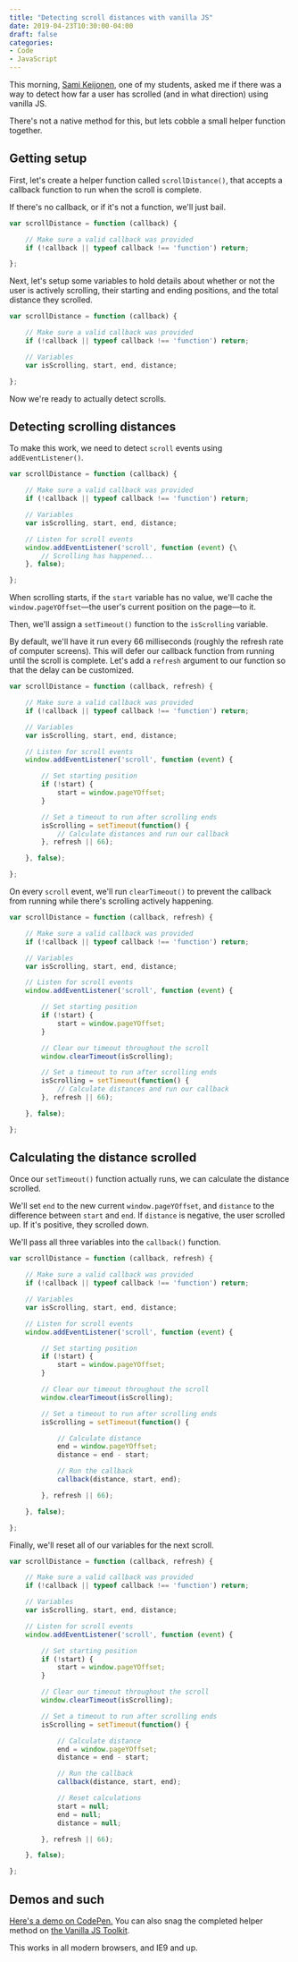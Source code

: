 ```yaml
---
title: "Detecting scroll distances with vanilla JS"
date: 2019-04-23T10:30:00-04:00
draft: false
categories:
- Code
- JavaScript
---
```


This morning, [Sami Keijonen](https://foxland.fi/), one of my students, asked me if there was a way to detect how far a user has scrolled (and in what direction) using vanilla JS.

There's not a native method for this, but lets cobble a small helper function together.

## Getting setup

First, let's create a helper function called `scrollDistance()`, that accepts a callback function to run when the scroll is complete.

If there's no callback, or if it's not a function, we'll just bail.

```js
var scrollDistance = function (callback) {

	// Make sure a valid callback was provided
	if (!callback || typeof callback !== 'function') return;

};
```

Next, let's setup some variables to hold details about whether or not the user is actively scrolling, their starting and ending positions, and the total distance they scrolled.

```js
var scrollDistance = function (callback) {

	// Make sure a valid callback was provided
	if (!callback || typeof callback !== 'function') return;

	// Variables
	var isScrolling, start, end, distance;

};
```

Now we're ready to actually detect scrolls.

## Detecting scrolling distances

To make this work, we need to detect `scroll` events using `addEventListener()`.

```js
var scrollDistance = function (callback) {

	// Make sure a valid callback was provided
	if (!callback || typeof callback !== 'function') return;

	// Variables
	var isScrolling, start, end, distance;

	// Listen for scroll events
	window.addEventListener('scroll', function (event) {\
		// Scrolling has happened...
	}, false);

};
```

When scrolling starts, if the `start` variable has no value, we'll cache the `window.pageYOffset`&mdash;the user's current position on the page&mdash;to it.

Then, we'll assign a `setTimeout()` function to the `isScrolling` variable.

By default, we'll have it run every 66 milliseconds (roughly the refresh rate of computer screens). This will defer our callback function from running until the scroll is complete. Let's add a `refresh` argument to our function so that the delay can be customized.

```js
var scrollDistance = function (callback, refresh) {

	// Make sure a valid callback was provided
	if (!callback || typeof callback !== 'function') return;

	// Variables
	var isScrolling, start, end, distance;

	// Listen for scroll events
	window.addEventListener('scroll', function (event) {

		// Set starting position
		if (!start) {
			start = window.pageYOffset;
		}

		// Set a timeout to run after scrolling ends
		isScrolling = setTimeout(function() {
			// Calculate distances and run our callback
		}, refresh || 66);

	}, false);

};
```

On every `scroll` event, we'll run `clearTimeout()` to prevent the callback from running while there's scrolling actively happening.

```js
var scrollDistance = function (callback, refresh) {

	// Make sure a valid callback was provided
	if (!callback || typeof callback !== 'function') return;

	// Variables
	var isScrolling, start, end, distance;

	// Listen for scroll events
	window.addEventListener('scroll', function (event) {

		// Set starting position
		if (!start) {
			start = window.pageYOffset;
		}

		// Clear our timeout throughout the scroll
		window.clearTimeout(isScrolling);

		// Set a timeout to run after scrolling ends
		isScrolling = setTimeout(function() {
			// Calculate distances and run our callback
		}, refresh || 66);

	}, false);

};
```

## Calculating the distance scrolled

Once our `setTimeout()` function actually runs, we can calculate the distance scrolled.

We'll set `end` to the new current `window.pageYOffset`, and `distance` to the difference between `start` and `end`. If `distance` is negative, the user scrolled up. If it's positive, they scrolled down.

We'll pass all three variables into the `callback()` function.

```js
var scrollDistance = function (callback, refresh) {

	// Make sure a valid callback was provided
	if (!callback || typeof callback !== 'function') return;

	// Variables
	var isScrolling, start, end, distance;

	// Listen for scroll events
	window.addEventListener('scroll', function (event) {

		// Set starting position
		if (!start) {
			start = window.pageYOffset;
		}

		// Clear our timeout throughout the scroll
		window.clearTimeout(isScrolling);

		// Set a timeout to run after scrolling ends
		isScrolling = setTimeout(function() {

			// Calculate distance
			end = window.pageYOffset;
			distance = end - start;

			// Run the callback
			callback(distance, start, end);

		}, refresh || 66);

	}, false);

};
```

Finally, we'll reset all of our variables for the next scroll.

```js
var scrollDistance = function (callback, refresh) {

	// Make sure a valid callback was provided
	if (!callback || typeof callback !== 'function') return;

	// Variables
	var isScrolling, start, end, distance;

	// Listen for scroll events
	window.addEventListener('scroll', function (event) {

		// Set starting position
		if (!start) {
			start = window.pageYOffset;
		}

		// Clear our timeout throughout the scroll
		window.clearTimeout(isScrolling);

		// Set a timeout to run after scrolling ends
		isScrolling = setTimeout(function() {

			// Calculate distance
			end = window.pageYOffset;
			distance = end - start;

			// Run the callback
			callback(distance, start, end);

			// Reset calculations
			start = null;
			end = null;
			distance = null;

		}, refresh || 66);

	}, false);

};
```

## Demos and such

[Here's a demo on CodePen.](https://codepen.io/cferdinandi/pen/BEOVOa) You can also snag the completed helper method on [the Vanilla JS Toolkit](https://vanillajstoolkit.com/helpers/).

This works in all modern browsers, and IE9 and up.